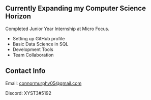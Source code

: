 ## Currently Expanding my Computer Science Horizon

Completed Junior Year Internship at Micro Focus. 

* Setting up GitHub profile
* Basic Data Science in SQL
* Development Tools
* Team Collaboration

<!--
**Cmurphy05/CMurphy05** is a ✨ _special_ ✨ repository because its `README.md` (this file) appears on your GitHub profile.

Here are some ideas to get you started:

- 🔭 I’m currently working on ...
- 🌱 I’m currently learning ...
- 👯 I’m looking to collaborate on ...
- 🤔 I’m looking for help with ...
- 💬 Ask me about ...
- 📫 How to reach me: ...
- 😄 Pronouns: ...
- ⚡ Fun fact: ...
-->

## Contact Info
Email: connormurphy05@gmail.com

Discord: XYST3#5192
